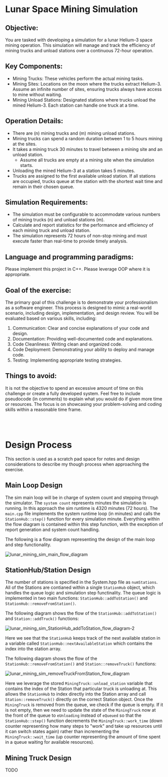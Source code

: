 # Lunar Space Mining Simulation

## Objective:

You are tasked with developing a simulation for a lunar Helium-3 space mining operation. This simulation will manage and track the efficiency of mining trucks and unload stations over a continuous 72-hour operation.

## Key Components:
 - Mining Trucks: These vehicles perform the actual mining tasks.
 - Mining Sites: Locations on the moon where the trucks extract Helium-3. Assume an infinite number of sites, ensuring trucks always have access to mine without waiting.
 - Mining Unload Stations: Designated stations where trucks unload the mined Helium-3. Each station can handle one truck at a time.

## Operation Details:
 - There are (n) mining trucks and (m) mining unload stations.
 - Mining trucks can spend a random duration between 1 to 5 hours mining at the sites.
 - It takes a mining truck 30 minutes to travel between a mining site and an unload station.
   - Assume all trucks are empty at a mining site when the simulation starts.
 - Unloading the mined Helium-3 at a station takes 5 minutes.
 - Trucks are assigned to the first available unload station. If all stations are occupied, trucks queue at the station with the shortest wait time and remain in their chosen queue.

## Simulation Requirements:
 - The simulation must be configurable to accommodate various numbers of mining trucks (n) and unload stations (m).
 - Calculate and report statistics for the performance and efficiency of each mining truck and unload station.
 - The simulation represents 72 hours of non-stop mining and must execute faster than real-time to provide timely analysis.

## Language and programming paradigms:
Please implement this project in C++. Please leverage OOP where it is appropriate.


## Goal of the exercise:
The primary goal of this challenge is to demonstrate your professionalism as a software engineer. This process is designed to mimic a real-world scenario, including design, implementation, and design review. You will be evaluated based on various skills, including:

  1. Communication: Clear and concise explanations of your code and design.
  2. Documentation: Providing well-documented code and explanations.
  3. Code Cleanliness: Writing clean and organized code.
  4. Code Deployment: Demonstrating your ability to deploy and manage code.
  5. Testing: Implementing appropriate testing strategies.

## Things to avoid:
It is not the objective to spend an excessive amount of time on this challenge or create a fully
developed system. Feel free to include pseudocode (in comments) to explain what you would do if
given more time or resources. The focus is on showcasing your problem-solving and coding skills
within a reasonable time frame.

<br><br>

# Design Process

This section is used as a scratch pad space for notes and design considerations to describe my though process when approaching the exercise.

## Main Loop Design

The sim main loop will be in charge of system count and stepping through the simulator. The `system count` represents minutes the simulation is running. In this approach the sim runtime is 4320 minutes (72 hours). The `main.cpp` file implements the system runtime loop (in minutes) and calls the `StationHub::step()` function for every simulation minute. Everything within the flow diagram is contained within this step function, with the exception of report generation and system count handling.

The following is a flow diagram representing the design of the main loop and step functionality.

![lunar_mining_sim_main_flow_diagram](https://github.com/user-attachments/assets/5aed72e4-8ebd-458f-b218-3b393e91a1cf)

## StationHub/Station Design

The number of stations is specified in the System.hpp file as `numStations`. All of the Stations are contianed within a single `StationHub` object, which handles the queue logic and simulation step functinality. The queue logic is implemented in two main functions: `StationHub::addToStation()` and `StationHub::removeFromStation()`.

The following diagram shows the flow of the `StationHub::addToStation()` and `Station::addTruck()` functions:

![lunar_mining_sim_StationHub_addToStation_flow_diagram-2](https://github.com/user-attachments/assets/d8f2a1aa-a9f8-4076-ae37-d859196d95c7)

Here we see that the `StationHub` keeps track of the next available station in a variable called `StationHub::nextAvailableStation` which contains the index into the station array.

The following diagram shows the flow of the `StationHub::removeFromStation()` and `Station::removeTruck()` functions:

![lunar_mining_sim_removeTruckFromStation_flow_diagram](https://github.com/user-attachments/assets/38325b97-02ab-4114-aff8-0d649d26572d)

Here we leverage the stored `MiningTruck::unload_station` variable that contains the index of the Station that particular truck is unloading at. This allows the `StationHub` to index directly into the Station array and call `Station::removeTruck()` directly on the correct Station object. Once the `MiningTruck` is removed from the queue, we check if the queue is empty. If it is not empty, then we need to update the state of the `MiningTruck` now at the front of the queue to `eUnloading` instead of `eQueued` so that the `StationHub::step()` function decrements the `MiningTruck::work_time` (down counter representing how many steps to "work" and take up resources until it can switch states again) rather than incrementing the `MiningTruck::wait_time` (up counter representing the amount of time spent in a queue waiting for available resources).


## Mining Truck Design

TODO

